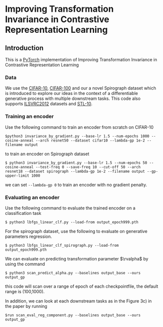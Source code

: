 # Improving Transformation Invariance in Contrastive Representation Learning 
## Introduction
This is a [PyTorch](https://github.com/pytorch/pytorch) implementation of Improving Transformation Invariance in Contrastive Representation Learning  
 
### Data
We use the [CIFAR-10](https://www.cs.toronto.edu/~kriz/cifar.html), [CIFAR-100](https://www.cs.toronto.edu/~kriz/cifar.html) and our a novel Spirograph dataset which is introduced to explore our ideas in the context of a differentiable generative process with multiple downstream tasks. This code also supports [ILSVRC2012](http://image-net.org/challenges/LSVRC/2012/) datasets and [STL-10](https://cs.stanford.edu/~acoates/stl10/).


### Training an encoder
Use the following command to train an encoder from scratch on CIFAR-10
```
$python3 invariance_by_gradient.py --base-lr 1.5 --num-epochs 1000 --cosine-anneal --arch resnet50 --dataset cifar10 --lambda-gp 1e-2 --filename output
```
to train an encoder on Spirograph dataset
```
$ python3 invariance_by_gradient.py --base-lr 1.5 --num-epochs 50 --cosine-anneal --test-freq 0 --save-freq 10 --cut-off 50 --arch resnet18 --dataset spirograph --lambda-gp 1e-2 --filename output --gp-upper-limit 1000
```
we can set `--lambda-gp 0` to train an encoder with no gradient penalty.

### Evaluating an encoder
Use the following command to evaluate the trained encoder on a classification task
```
$ python3 lbfgs_linear_clf.py --load-from output_epoch999.pth 
```
For the spirograph dataset, use the following to evaluate on generative parameters regression.
```
$ python3 lbfgs_linear_clf_spirograph.py --load-from output_epoch999.pth 
```
We can evaluate on predicting transformation parameter $\rvalpha$ by using the command
```
$ python3 scan_predict_alpha.py --baselines output_base --ours output_gp
```
this code will scan over a range of epoch of each checkpointfile, the default range is (100,1000).

In addition, we can look at each downstream tasks as in the Figure 3c) in the paper by running
```
$run scan_eval_reg_component.py --baselines output_base --ours output_gp
```
